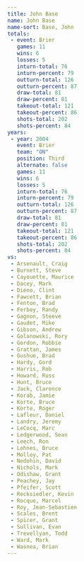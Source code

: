 ```yaml
---
title: John Base
name: John Base
name-sort: Base, John
totals:
 - event: Brier
   games: 11
   wins: 6
   losses: 5
   inturn-total: 76
   inturn-percent: 79
   outturn-total: 126
   outturn-percent: 87
   draw-total: 81
   draw-percent: 81
   takeout-total: 121
   takeout-percent: 86
   shots-total: 202
   shots-percent: 84
years:
 - year: 2004
   event: Brier
   team: "ON"
   position: Third
   alternate: false
   games: 11
   wins: 6
   losses: 5
   inturn-total: 76
   inturn-percent: 79
   outturn-total: 126
   outturn-percent: 87
   draw-total: 81
   draw-percent: 81
   takeout-total: 121
   takeout-percent: 86
   shots-total: 202
   shots-percent: 84
vs:
 - Arsenault, Craig
 - Burnett, Steve
 - Cayouette, Maurice
 - Dacey, Mark
 - Dieno, Clint
 - Fawcett, Brian
 - Fenton, Brad
 - Ferbey, Randy
 - Gagnon, Steeve
 - Gaudet, Mike
 - Gibson, Andrew
 - Golanowski, Rory
 - Gordon, Robbie
 - Grattan, James
 - Gushue, Brad
 - Hardy, Gord
 - Harris, Rob
 - Howard, Russ
 - Hunt, Bruce
 - Jack, Clarence
 - Korab, Jamie
 - Korte, Bruce
 - Korte, Roger
 - Lafleur, Daniel
 - Landry, Jeremy
 - LeCocq, Marc
 - Ledgerwood, Sean
 - Leech, Ron
 - Lohnes, Bruce
 - Molloy, Pat
 - Nedohin, David
 - Nichols, Mark
 - Odishaw, Grant
 - Peachey, Jay
 - Pfeifer, Scott
 - Recksiedler, Kevin
 - Rocque, Marcel
 - Roy, Jean-Sebastien
 - Scales, Brent
 - Spicer, Grant
 - Sullivan, Evan
 - Trevellyan, Todd
 - Ward, Mark
 - Wasnea, Brian
---
```

